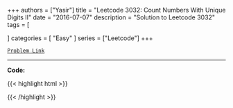 
+++
authors = ["Yasir"]
title = "Leetcode 3032: Count Numbers With Unique Digits II"
date = "2016-07-07"
description = "Solution to Leetcode 3032"
tags = [
    
]
categories = [
    "Easy"
]
series = ["Leetcode"]
+++



[`Problem Link`](https://leetcode.com/problems/count-numbers-with-unique-digits-ii/description/)

---

**Code:**

{{< highlight html >}}

{{< /highlight >}}

